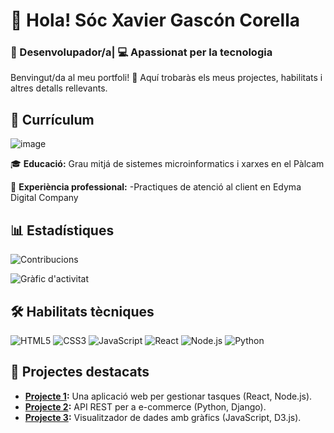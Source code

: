 # 👋 Hola! Sóc Xavier Gascón Corella
### 🔧 Desenvolupador/a| 💻 Apassionat per la tecnologia

Benvingut/da al meu portfoli! 🌟 Aquí trobaràs els meus projectes, habilitats i altres detalls rellevants.

## 📝 Currículum

![image](https://github.com/user-attachments/assets/ec448bfd-e320-4aad-85f5-066f714a5de5)


🎓 **Educació:** Grau mitjá de sistemes microinformatics i xarxes en el Pàlcam 

💼 **Experiència professional:**
-Practiques de atenció al client en Edyma Digital Company

## 📊 Estadístiques

![Contribucions](https://github-readme-stats.vercel.app/api?username=<xgascon12>&show_icons=true&theme=radical)

![Gràfic d'activitat](https://github-profile-summary-cards.vercel.app/api/cards/profile-details?username=<xgascon12>&theme=radical)

## 🛠️ Habilitats tècniques
![HTML5](https://img.shields.io/badge/HTML5-E34F26?style=for-the-badge&logo=html5&logoColor=white)
![CSS3](https://img.shields.io/badge/CSS3-1572B6?style=for-the-badge&logo=css3&logoColor=white)
![JavaScript](https://img.shields.io/badge/JavaScript-F7DF1E?style=for-the-badge&logo=javascript&logoColor=black)
![React](https://img.shields.io/badge/React-61DAFB?style=for-the-badge&logo=react&logoColor=black)
![Node.js](https://img.shields.io/badge/Node.js-339933?style=for-the-badge&logo=nodedotjs&logoColor=white)
![Python](https://img.shields.io/badge/Python-3776AB?style=for-the-badge&logo=python&logoColor=white)

## 🚀 Projectes destacats
- **[Projecte 1](https://github.com/usuari/projecte1):** Una aplicació web per gestionar tasques (React, Node.js).
- **[Projecte 2](https://github.com/usuari/projecte2):** API REST per a e-commerce (Python, Django).
- **[Projecte 3](https://github.com/usuari/projecte3):** Visualitzador de dades amb gràfics (JavaScript, D3.js).




